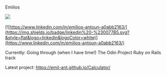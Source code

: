 Emilios</br>

![](https://www.codewars.com/users/EmilAnt/badges/small)\
</br> 
[![https://www.linkedin.com/in/emilios-antoun-a0abb2163/](https://img.shields.io/badge/linkedin%20-%230077B5.svg?&style=flat&logo=linkedin&logoColor=white)](https://www.linkedin.com/in/emilios-antoun-a0abb2163/)

Currently: Going through (when I have time!) The Odin Project Ruby on Rails track

Latest project: https://emil-ant.github.io/Calculator/



